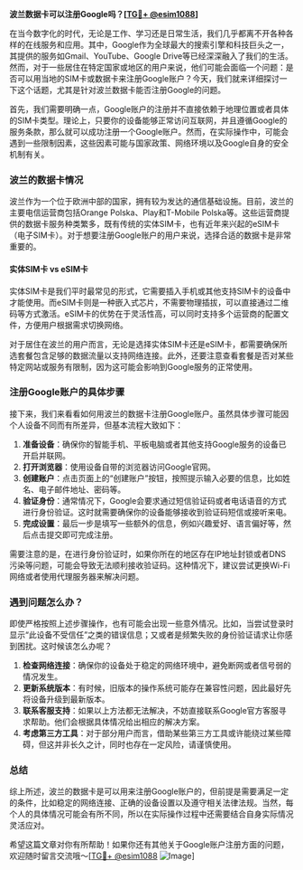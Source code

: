 **波兰数据卡可以注册Google吗？[[TG💪+ @esim1088](https://t.me/s/esim1088)]**

在当今数字化的时代，无论是工作、学习还是日常生活，我们几乎都离不开各种各样的在线服务和应用。其中，Google作为全球最大的搜索引擎和科技巨头之一，其提供的服务如Gmail、YouTube、Google Drive等已经深深融入了我们的生活。然而，对于一些居住在特定国家或地区的用户来说，他们可能会面临一个问题：是否可以用当地的SIM卡或数据卡来注册Google账户？今天，我们就来详细探讨一下这个话题，尤其是针对波兰数据卡能否注册Google的问题。

首先，我们需要明确一点，Google账户的注册并不直接依赖于地理位置或者具体的SIM卡类型。理论上，只要你的设备能够正常访问互联网，并且遵循Google的服务条款，那么就可以成功注册一个Google账户。然而，在实际操作中，可能会遇到一些限制因素，这些因素可能与国家政策、网络环境以及Google自身的安全机制有关。

### 波兰的数据卡情况

波兰作为一个位于欧洲中部的国家，拥有较为发达的通信基础设施。目前，波兰的主要电信运营商包括Orange Polska、Play和T-Mobile Polska等。这些运营商提供的数据卡服务种类繁多，既有传统的实体SIM卡，也有近年来兴起的eSIM卡（电子SIM卡）。对于想要注册Google账户的用户来说，选择合适的数据卡是非常重要的。

#### 实体SIM卡 vs eSIM卡

实体SIM卡是我们平时最常见的形式，它需要插入手机或其他支持SIM卡的设备中才能使用。而eSIM卡则是一种嵌入式芯片，不需要物理插拔，可以直接通过二维码等方式激活。eSIM卡的优势在于灵活性高，可以同时支持多个运营商的配置文件，方便用户根据需求切换网络。

对于居住在波兰的用户而言，无论是选择实体SIM卡还是eSIM卡，都需要确保所选套餐包含足够的数据流量以支持网络连接。此外，还要注意查看套餐是否对某些特定网站或服务有限制，因为这可能会影响到Google服务的正常使用。

### 注册Google账户的具体步骤

接下来，我们来看看如何用波兰的数据卡注册Google账户。虽然具体步骤可能因个人设备不同而有所差异，但基本流程大致如下：

1. **准备设备**：确保你的智能手机、平板电脑或者其他支持Google服务的设备已开启并联网。
2. **打开浏览器**：使用设备自带的浏览器访问Google官网。
3. **创建账户**：点击页面上的“创建账户”按钮，按照提示输入必要的信息，比如姓名、电子邮件地址、密码等。
4. **验证身份**：通常情况下，Google会要求通过短信验证码或者电话语音的方式进行身份验证。这时就需要确保你的设备能够接收到验证码短信或接听来电。
5. **完成设置**：最后一步是填写一些额外的信息，例如兴趣爱好、语言偏好等，然后点击提交即可完成注册。

需要注意的是，在进行身份验证时，如果你所在的地区存在IP地址封锁或者DNS污染等问题，可能会导致无法顺利接收验证码。这种情况下，建议尝试更换Wi-Fi网络或者使用代理服务器来解决问题。

### 遇到问题怎么办？

即使严格按照上述步骤操作，也有可能会出现一些意外情况。比如，当尝试登录时显示“此设备不受信任”之类的错误信息；又或者是频繁失败的身份验证请求让你感到困扰。这时候该怎么办呢？

1. **检查网络连接**：确保你的设备处于稳定的网络环境中，避免断网或者信号弱的情况发生。
2. **更新系统版本**：有时候，旧版本的操作系统可能存在兼容性问题，因此最好先将设备升级到最新版本。
3. **联系客服支持**：如果以上方法都无法解决，不妨直接联系Google官方客服寻求帮助。他们会根据具体情况给出相应的解决方案。
4. **考虑第三方工具**：对于部分用户而言，借助某些第三方工具或许能绕过某些障碍，但这并非长久之计，同时也存在一定风险，请谨慎使用。

### 总结

综上所述，波兰的数据卡是可以用来注册Google账户的，但前提是需要满足一定的条件，比如稳定的网络连接、正确的设备设置以及遵守相关法律法规。当然，每个人的具体情况可能会有所不同，所以在实际操作过程中还需要结合自身实际情况灵活应对。

希望这篇文章对你有所帮助！如果你还有其他关于Google账户注册方面的问题，欢迎随时留言交流哦～[[TG💪+ @esim1088](https://t.me/s/esim1088) ![Image](https://i.postimg.cc/4NQfJmqS/Snipaste-2025-05-13-00-14-12.png)]